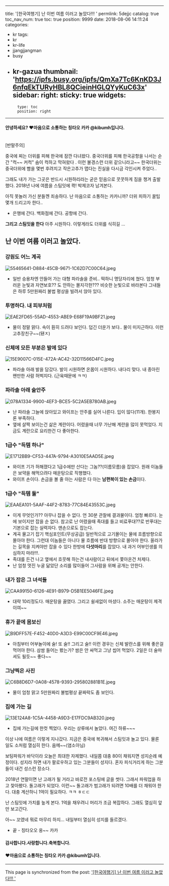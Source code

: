 
---
title: '[한국여행기] 난 이번 여름 이러고 놀았다!!! '
permlink: 5dejjc
catalog: true
toc_nav_num: true
toc: true
position: 9999
date: 2018-08-06 14:11:24
categories:
- kr
tags:
- kr
- kr-life
- jjangjjangman
- busy
- kr-gazua
thumbnail: 'https://ipfs.busy.org/ipfs/QmXa7Tc6KnKD3J6nfqEkTURyHBL8QCieinHGLQYyKuC63x'
sidebar:
    right:
        sticky: true
widgets:
    -
        type: toc
        position: right
---


#### 안녕하세요? ♥마음으로 소통하는 칭타오 카카 @kibumh입니다.
<br>
[반말주의]

중국에 찌는 더위를 피해 한국에 잠깐 다녀왔다.
중국더위를 피해 한국공항을 나서는 순간 "컥~~ 커컥"
숨이 컥하고 막혀왔다 . 이런 불경스런 더위 같으니라고~~
한국더위는 중국더위에 빰을 몇번 후려치고 작은고추가 
맵다는 진실을 다시금 각인시켜 주었다..

그래도 내가 가는 그곳은 반드시 시원하리라는 굳은 믿음으로 
꿋꿋하게 짐을 챙겨 출발했다.
2018년 나에 여름을 스팀잇에 콱! 박제코자 남겨본다.

아직 못놀러 가신 분들껜 죄송하다. 
난 마음으로 소통하는 카카니까? 더위 피하기 꿀팁
몇개 드리고자 한다.. 
- 은행에 간다. 백화점에 간다. 공항에 간다. 

**그리고 스팀잇을 한다**
아주 시원하다. 이렇게라도 더위를 식히길 ...

## 난 이번 여름 이러고 놀았다.

### 강원도 어느 계곡
![55465641-D884-45CB-9671-1C62D7C00C64.jpeg](https://ipfs.busy.org/ipfs/QmXa7Tc6KnKD3J6nfqEkTURyHBL8QCieinHGLQYyKuC63x)
- 일반 승용차엔 안들어 가는 대형 파라솔을 준비..  떡하니 명당자리에 쳤다.
  엄청 부러운 눈빛과 자연보호?? 도 안하는 몰지각한??? 비슷한 눈빛으로 바라본다
  그내들은 하루 5만원짜리 불법 평상을 빌려서 앉아 있다.

### 투명하다. 내 피부처럼
![EAE2FD65-55AD-4553-ABE9-E68F19A9BF21.jpeg](https://ipfs.busy.org/ipfs/QmfAsgMqNn28D3RDGj9JRzYS3td8TxiiJBzgS9JUS25CDe)
- 물이 정말 맑다. 속이 훤히 드려다 보인다. 
   덥긴 더운가 보다.. 물이 미지근하다. 이런 고추장친구~~(됀ㅈ)

### 신체에 모든 부분은 발에 있다
![15E9007C-015E-472A-AC42-32D11566D4FC.jpeg](https://ipfs.busy.org/ipfs/QmU4oCJHYkEC838jqGbp6vKAZkFoZ1daWjmkBWH5Y9E8AJ)
 - 파라솔 아래 발을 담갔다. 발이 시원하면 온몸이 시원하다.
   내다리 맞다. 내 종아린 왠만한 사람 허벅지다. (근육때문에 ㅋㅋ)

### 파라솔 아래 술안주
![078A1334-9900-4EF3-BCE5-5C2A5EB780AB.jpeg](https://ipfs.busy.org/ipfs/QmR7m7buot5ChoXgMj3wMt9Qn9ZAq9EyeZsqRyfg95UtZb)
- 난 파라솔 그늘에 앉아있고 와이프는 안주를 실어 나른다.
  입이 많다(11개). 한봉지론 부족하다.
- 옆에 살짝 보이는건 삶은 계란이다. 어렸을때 너무 가난해 계란을 많이
못먹었다. 지금도 계란으로 요리한건 다 좋아한다.

### 1급수 "득템 하나"
![E1712BB9-CF53-447A-9794-A3010E5AAD5E.jpeg](https://ipfs.busy.org/ipfs/QmT2oeDpJzbZX7TA3SLrquwmq7aLXiv1Rc1h1VFDUgzzEk)
- 와이프 기가 허해졌다고 1급수에만 산다는 그놈??(이름모름)을 잡았다.
   원래 이놈들은  보약을 해먹으려다 매운탕으로 직행했다.
- 와이프 손이다. 손금을 볼 줄 아는 사람은 다 아는  **남편복이 있는 손금**이다.

### 1급수 "득템 둘"
![EAAEA101-5AAF-44F2-8783-77C84E43553C.jpeg](https://ipfs.busy.org/ipfs/QmRPyStqc57yVpXedzsdAtVSAT5yZQSNqvU3mvLCDLcN9p)
- 이게 무엇인가?? 아무나 잡을 수 없다. 언 30분 관찰에 결과물이다.
   엄청 빠르다. 눈에 보이지만 잡을 순 없다. 참고로 난 어렸을때 족대를 들고
   비료푸대??로 반푸대는 기본으로 잡는 실력자다. 맨손으로도 잡는다.
- 계곡 물고기 잡기 핵심포인트(무상공급)
   일반적으로 고기몰이는 물에 흐름방향으로 몰아야 한다. 
   그런대 이놈들은 아니다
   물 흐름에 반대 방향으로 몰아야 한다. 올라가는 길목을 지켜야만 잡을 수 있다
   한방에 **다섯마리**를 잡았다. 내 과거 어부인생를 의심하지 마라!!!. 
- 족대를 든건 나고 옆에서 흐뭇해 하는건 내사람이고 뒤에서 쫓아온건 처제다.
- 난 엄청 멋진 누굴 닮았단 소리를 많이들어 그사람을 위해 공개는 안한다.

### 내가 잡은 그 녀석들 
![CAA99150-6126-4E91-B979-D5B1EE5046FE.jpeg](https://ipfs.busy.org/ipfs/QmYCwxtFbSR9MUcgxbDdix2nUmrYqkAnD9ke7ont9o6uaB)
- 대략 10리정도다. 매운탕을 끓였다. 그리고 쉴새없이 마셨다.
   소주는 매운탕이 제격이여~~
  
### 휴가 끝에 몸보신
![B9DFF57E-F452-40D0-A3D3-E99C00CF9E46.jpeg](https://ipfs.busy.org/ipfs/QmSQCSpZvrQShLaGXVum87MmHL5TFvG8iJYtvrwteRobyL)
- 아침부터 어부놀이에 술! 또 술!! 그리고 술!! 이런 경우는 
신체 발란스를 위해 좋은걸 먹어야 한다. 삼쌈 들어는 봤는가?
 쌈은 안 싸먹고 그냥 씹어 먹었다. 2일은 더 술마셔도 될듯~~ 좋다~~

### 그냥찍은 사진
![C6B8D6D7-0A08-4578-9393-295802881B1E.jpeg](https://ipfs.busy.org/ipfs/QmVKxLfevhfq1VLi93iuuWexnTkan9pk5qNP2h61ovAghc)
 -  물이 엄청 맑고 5만원짜리 불법평상 끝짜락도 좀 보인다.

### 집에 가는 길
![13E124A8-1C5A-4458-A9D3-E17FDC9AB320.jpeg](https://ipfs.busy.org/ipfs/QmeVfruHrJbdWJfTAKTfmjBDUYG4fQ4zDEDpSZjPff4xtH)
 - 집에 가는길에 한컷 찍었다. 
   우리는 상류에서 놀았다. 여긴 하류~~~

이상 나에 여름은 이렇게 지나갔다.
지금은 중국에 복귀해서 스팀잇과 놀고 있다.
물론 일도 소처럼 열심히 한다. 음메~~(염소아님)

보팅파워가 바닥이라 오늘은 최대한 자제했다. 
내일쯤 대충 80이 채워지면 성지순례 예정이다.
성지라 하면 내가 팔로우하고 있는 그분들이 성지다.
혼자 피식거리게 하는 그분들이 내건 성스런 장소다.

 2018년 연말이면 난 고래가 될 거라고 바로전 포스팅에
글을 썻다. 그래서 파워업을 하고 찿아봤다. 돌고래가 되었다.
이런~~ 돌고래가 범고래가 되려면 10배를 더 채워야 한다.
대충 계산하니 1억이 필요하다. ㅋㅋ ㅎㄷㄷ

난 스팀잇에 가치를 높게 본다. 1억을 채우려니
머리가 조금 복잡하다. 그래도 열심히 앞만 보고간다. 

아~~ 꼬였네 뭐로 마무리 하지...
내일부터 열심히 성지를  들르겠다.
- 끝 -  칭타오오 옹~~ 카카

#### 감사합니다.사랑합니다.축복합니다.
#### ♥마음으로 소통하는 칭타오 카카 @kibumh입니다.





- - -

This page is synchronized from the post: ['[한국여행기] 난 이번 여름 이러고 놀았다!!! '](https://steemit.com/@kibumh/5dejjc)
